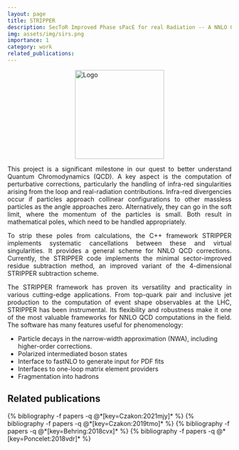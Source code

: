 ```yaml
---
layout: page
title: STRIPPER
description: SecToR Improved Phase sPacE for real Radiation -- A NNLO QCD subtraction scheme
img: assets/img/sirs.png
importance: 1
category: work
related_publications:
---
```


<img src="../../assets/img/sirs.png" alt="Logo" style="width:200px;display:block;margin-left:auto;margin-right:auto;">

<p align="justify">
This project is a significant milestone in our quest to better understand Quantum Chromodynamics (QCD). A key aspect is the computation of perturbative corrections, particularly the handling of infra-red singularities arising from the loop and real-radiation contributions. Infra-red divergencies occur if particles approach collinear configurations to other massless particles as the angle approaches zero. Alternatively, they can go in the soft limit, where the momentum of the particles is small. Both result in mathematical poles, which need to be handled appropriately.
</p>

<p align="justify">
To strip these poles from calculations, the C++ framework STRIPPER implements systematic cancellations between these and virtual singularities. It provides a general scheme for NNLO QCD corrections. Currently, the STRIPPER code implements the minimal sector-improved residue subtraction method, an improved variant of the 4-dimensional STRIPPER subtraction scheme.
</p>

<p align="justify">
The STRIPPER framework has proven its versatility and practicality in various cutting-edge applications. From top-quark pair and inclusive jet production to the computation of event shape observables at the LHC, STRIPPER has been instrumental. Its flexibility and robustness make it one of the most valuable frameworks for NNLO QCD computations in the field. The software has many features useful for phenomenology:
<ul>
<li> Particle decays in the narrow-width approximation (NWA), including higher-order corrections. </li>
<li> Polarized intermediated boson states </li>
<li> Interface to fastNLO to generate input for PDF fits </li>
<li> Interfaces to one-loop matrix element providers </li>
<li> Fragmentation into hadrons </li>
</ul>
</p>

<h2> Related publications </h2>
<div class="publications">
  {% bibliography -f papers -q @*[key=Czakon:2021mjy]* %}
  {% bibliography -f papers -q @*[key=Czakon:2019tmo]* %}
  {% bibliography -f papers -q @*[key=Behring:2018cvx]* %}
  {% bibliography -f papers -q @*[key=Poncelet:2018vdr]* %}
</div>
